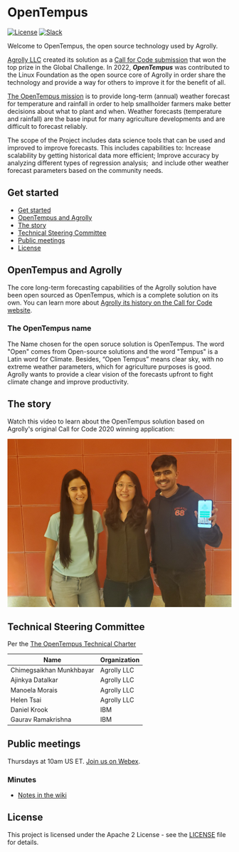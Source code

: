 # OpenTempus

[![License](https://img.shields.io/badge/License-Apache2-blue.svg)](https://www.apache.org/licenses/LICENSE-2.0) [![Slack](https://img.shields.io/static/v1?label=Slack&message=%23opentempus&color=blue)](https://callforcode.org/slack)

Welcome to OpenTempus, the open source technology used by Agrolly.

[Agrolly LLC](https://prometeoplatform.com/) created its solution as a [Call for Code submission](https://developer.ibm.com/callforcode/solutions/agrolly/) that won the top prize in the Global Challenge. In 2022, **_OpenTempus_** was contributed to the Linux Foundation as the open source core of Agrolly in order share the technology and provide a way for others to improve it for the benefit of all.

[The OpenTempus mission](OpenTempus-Technical-Charter-April-2022.pdf) is to provide long-term (annual) weather forecast for temperature and rainfall in order to help smallholder farmers make better decisions about what to plant and when. Weather forecasts (temperature and rainfall) are the base input for many agriculture developments and are difficult to forecast reliably.

The scope of the Project includes data science tools that can be used and improved to improve forecasts. This includes capabilities to: Increase scalability by getting historical data more efficient; Improve accuracy by analyzing different types of regression analysis;  and include other weather forecast parameters based on the community needs.

## Get started

- [Get started](#get-started)
- [OpenTempus and Agrolly](#opentempus-and-agrolly)
- [The story](#the-story)
- [Technical Steering Committee](#technical-steering-committee)
- [Public meetings](#public-meetings)
- [License](#license)

## OpenTempus and Agrolly

The core long-term forecasting capabilities of the Agrolly solution have been open sourced as OpenTempus, which is a complete solution on its own. You can learn more about [Agrolly its history on the Call for Code website](https://developer.ibm.com/callforcode/solutions/agrolly/).

### The OpenTempus name

The Name chosen for the open soruce solution is OpenTempus. The word "Open" comes from Open-source solutions and the word "Tempus" is a Latin word for Climate. Besides, “Open Tempus” means clear sky, with no extreme weather parameters, which for agriculture purposes is good. Agrolly wants to provide a clear vision of the forecasts upfront to fight climate change and improve productivity.

## The story

Watch this video to learn about the OpenTempus solution based on Agrolly's original Call for Code 2020 winning application:

[![Story-Video](agrollyteam.jpg)](https://www.youtube.com/watch?v=j1QdDdDWDpU)

## Technical Steering Committee

Per the [The OpenTempus Technical Charter](OpenTempus-Technical-Charter-March-2022.pdf)

| Name                     | Organization |
| ------------------------ | ------------ |
| Chimegsaikhan Munkhbayar | Agrolly LLC  |
| Ajinkya Datalkar         | Agrolly LLC  |
| Manoela Morais           | Agrolly LLC  |
| Helen Tsai               | Agrolly LLC  |
| Daniel Krook             | IBM          |
| Gaurav Ramakrishna       | IBM          |

## Public meetings

Thursdays at 10am US ET. [Join us on Webex](https://ibm.webex.com/ibm/j.php?MTID=m5743406c4328d840261b34ce5aeb0bf6).

### Minutes

- [Notes in the wiki](https://github.com/krook/OpenTempus/wiki)

## License

This project is licensed under the Apache 2 License - see the [LICENSE](https://github.com/Pyrrha-Platform/Pyrrha/blob/main/LICENSE) file for details.

